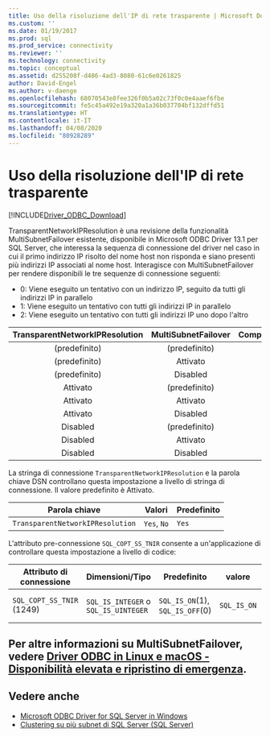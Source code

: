 ```yaml
---
title: Uso della risoluzione dell'IP di rete trasparente | Microsoft Docs
ms.custom: ''
ms.date: 01/19/2017
ms.prod: sql
ms.prod_service: connectivity
ms.reviewer: ''
ms.technology: connectivity
ms.topic: conceptual
ms.assetid: d255208f-d486-4ad3-8080-61c6e0261825
author: David-Engel
ms.author: v-daenge
ms.openlocfilehash: 68070543e8fee326f0b5a02c73f0c0e4aaef6fbe
ms.sourcegitcommit: fe5c45a492e19a320a1a36b037704bf132dffd51
ms.translationtype: HT
ms.contentlocale: it-IT
ms.lasthandoff: 04/08/2020
ms.locfileid: "80928289"
---
```

# <a name="using-transparent-network-ip-resolution"></a>Uso della risoluzione dell'IP di rete trasparente
[!INCLUDE[Driver_ODBC_Download](../../includes/driver_odbc_download.md)]

TransparentNetworkIPResolution è una revisione della funzionalità MultiSubnetFailover esistente, disponibile in Microsoft ODBC Driver 13.1 per SQL Server, che interessa la sequenza di connessione del driver nel caso in cui il primo indirizzo IP risolto del nome host non risponda e siano presenti più indirizzi IP associati al nome host. Interagisce con MultiSubnetFailover per rendere disponibili le tre sequenze di connessione seguenti:

* 0: Viene eseguito un tentativo con un indirizzo IP, seguito da tutti gli indirizzi IP in parallelo
* 1: Viene eseguito un tentativo con tutti gli indirizzi IP in parallelo
* 2: Viene eseguito un tentativo con tutti gli indirizzi IP uno dopo l'altro

|TransparentNetworkIPResolution|MultiSubnetFailover|Comportamento|
|:-:|:-:|:-:|
|(predefinito)|(predefinito)|0|
|(predefinito)|Attivato|1|
|(predefinito)|Disabled|0|
|Attivato|(predefinito)|0|
|Attivato|Attivato|1|
|Attivato|Disabled|0|
|Disabled|(predefinito)|2|
|Disabled|Attivato|1|
|Disabled|Disabled|2|

La stringa di connessione `TransparentNetworkIPResolution` e la parola chiave DSN controllano questa impostazione a livello di stringa di connessione. Il valore predefinito è Attivato.

Parola chiave|Valori|Predefinito
-|-|-
`TransparentNetworkIPResolution`|`Yes`, `No`|`Yes`

L'attributo pre-connessione `SQL_COPT_SS_TNIR` consente a un'applicazione di controllare questa impostazione a livello di codice:

Attributo di connessione|   Dimensioni/Tipo|  Predefinito| valore| Descrizione
-|-|-|-|-
`SQL_COPT_SS_TNIR` (1249)| `SQL_IS_INTEGER` o `SQL_IS_UINTEGER`| `SQL_IS_ON`(1), `SQL_IS_OFF`(0)|`SQL_IS_ON`|Abilita o disabilita TNIR.

<a name="for-more-information-about-multisubnetfailover-see-odbc-driver-on-linux-and-macos---high-availability-and-disaster-recovery"></a>Per altre informazioni su MultiSubnetFailover, vedere [Driver ODBC in Linux e macOS - Disponibilità elevata e ripristino di emergenza](../../connect/odbc/linux-mac/odbc-driver-on-linux-support-for-high-availability-disaster-recovery.md).
--------------------------------------------------
## <a name="see-also"></a>Vedere anche  
* [Microsoft ODBC Driver for SQL Server in Windows](../../connect/odbc/windows/microsoft-odbc-driver-for-sql-server-on-windows.md)
* [Clustering su più subnet di SQL Server (SQL Server)](https://msdn.microsoft.com/library/ff878716.aspx#RelatedContent)
